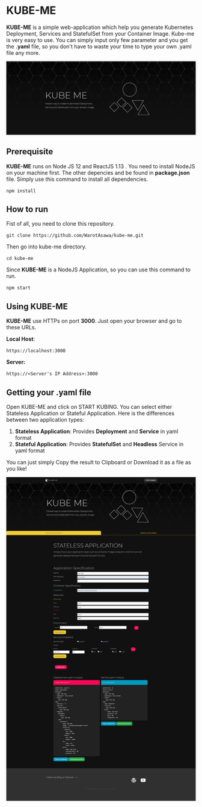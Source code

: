 # KUBE-ME

**KUBE-ME** is a simple web-application which help you generate Kubernetes Deployment, Services and StatefulSet from your Container Image. Kube-me is very easy to use. You can simply input only few parameter and you get the **.yaml** file, so you don't have to waste your time to type your own .yaml file any more.

![Home Page](public/assets/img/home-sc.jpg?raw=true)

## Prerequisite

**KUBE-ME** runs on Node JS 12 and ReactJS 1.13 . You need to install NodeJS on your machine first. The other depencies and be found in **package.json** file. Simply use this command to install all dependencies.

    npm install

## How to run

Fist of all, you need to clone this repository.

    git clone https://github.com/WarotAsawa/kube-me.git

Then go into kube-me directory.

    cd kube-me

Since **KUBE-ME** is a NodeJS Application, so you can use this command to run.

    npm start

## Using KUBE-ME

**KUBE-ME** use HTTPs on port **3000**. Just open your browser and go to these URLs.

**Local Host**:

    https://localhost:3000

**Server:**

    https://<Server's IP Address>:3000



## Getting your .yaml file

Open KUBE-ME and click on START KUBING. You can select either Stateless Application or Stateful Application. Here is the differences between two application types:

 1. **Stateless Application**: Provides **Deployment** and **Service** in yaml format
 2. **Stateful Application**: Provides **StatefulSet** and **Headless** Service in yaml format

You can just simply Copy the result to Clipboard or Download it as a file as you like!

![App Page](public/assets/img/app-sc.png?raw=true)
